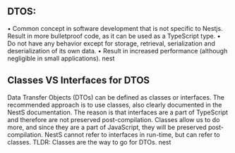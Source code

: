 ## DTOS:

• Common concept in software development that is not specific to Nestjs.
Result in more bulletproof code, as it can be used as a TypeScript type.
• Do not have any behavior except for storage, retrieval, serialization and deserialization of its own data.
• Result in increased performance (although negligible in small applications).
nest


## Classes VS Interfaces for DTOS
Data Transfer Objects (DTOs) can be defined as classes or interfaces.
The recommended approach is to use classes, also clearly documented in the NestS documentation.
The reason is that interfaces are a part of TypeScript and therefore are not preserved post-compilation.
Classes allow us to do more, and since they are a part of JavaScript, they will be preserved post-compilation.
NestS cannot refer to interfaces in run-time, but can refer to classes.
TLDR: Classes are the way to go for DTOs.
nest